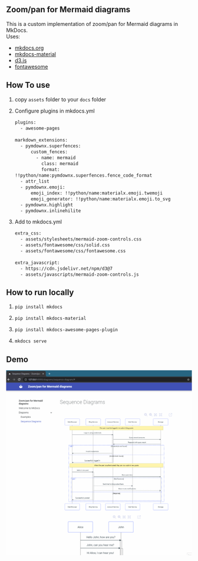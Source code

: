 ## Zoom/pan for Mermaid diagrams

This is a custom implementation of zoom/pan for Mermaid diagrams in MkDocs.  
Uses:

- [mkdocs.org](https://www.mkdocs.org)
- [mkdocs-material](https://github.com/squidfunk/mkdocs-material)
- [d3.js](https://github.com/d3/d3)
- [fontawesome](https://fontawesome.com/docs/web/setup/host-yourself/webfonts)

## How To use

1. copy `assets` folder to your `docs` folder

2. Configure plugins in mkdocs.yml
    ```
    plugins:
      - awesome-pages

    markdown_extensions:
      - pymdownx.superfences:
          custom_fences:
            - name: mermaid
              class: mermaid
              format: !!python/name:pymdownx.superfences.fence_code_format
      - attr_list
      - pymdownx.emoji:
          emoji_index: !!python/name:materialx.emoji.twemoji
          emoji_generator: !!python/name:materialx.emoji.to_svg
      - pymdownx.highlight
      - pymdownx.inlinehilite
    ```

3. Add to mkdocs.yml
    ```
    extra_css:
      - assets/stylesheets/mermaid-zoom-controls.css
      - assets/fontawesome/css/solid.css
      - assets/fontawesome/css/fontawesome.css

    extra_javascript:
      - https://cdn.jsdelivr.net/npm/d3@7
      - assets/javascripts/mermaid-zoom-controls.js
    ```


## How to run locally

1. 
    ```
    pip install mkdocs
    ```
2. 
    ```
    pip install mkdocs-material
    ```
3. 
    ```
    pip install mkdocs-awesome-pages-plugin
    ```
4. 
    ```
    mkdocs serve
    ```

## Demo

![demo](demo.gif)